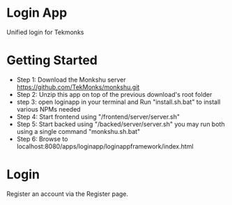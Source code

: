 # Login App
Unified login for Tekmonks

# Getting Started
- Step 1: Download the Monkshu server https://github.com/TekMonks/monkshu.git  
- Step 2: Unzip this app on top of the previous download's root folder
- step 3: open loginapp in your terminal and Run "install.sh.bat" to install various NPMs needed 
- Step 4: Start frontend using <monkshu> "/frontend/server/server.sh"  
- Step 5: Start backed using <monkshu> "/backed/server/server.sh"
  you may run both using a single command "monkshu.sh.bat"
- Step 6: Browse to localhost:8080/apps/loginapp/loginappframework/index.html

# Login
Register an account via the Register page.
